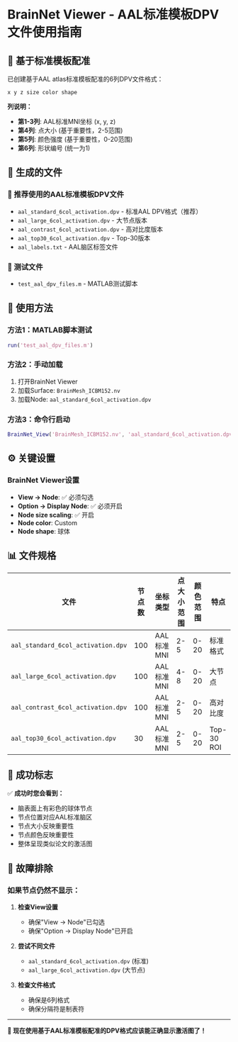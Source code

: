 # BrainNet Viewer - AAL标准模板DPV文件使用指南

## 🎯 基于标准模板配准

已创建基于AAL atlas标准模板配准的6列DPV文件格式：
```
x y z size color shape
```

**列说明：**
- **第1-3列**: AAL标准MNI坐标 (x, y, z)
- **第4列**: 点大小 (基于重要性，2-5范围)
- **第5列**: 颜色强度 (基于重要性，0-20范围)
- **第6列**: 形状编号 (统一为1)

## 📁 生成的文件

### 🎯 推荐使用的AAL标准模板DPV文件
- `aal_standard_6col_activation.dpv` - 标准AAL DPV格式（推荐）
- `aal_large_6col_activation.dpv` - 大节点版本
- `aal_contrast_6col_activation.dpv` - 高对比度版本
- `aal_top30_6col_activation.dpv` - Top-30版本
- `aal_labels.txt` - AAL脑区标签文件

### 🔧 测试文件
- `test_aal_dpv_files.m` - MATLAB测试脚本

## 🚀 使用方法

### 方法1：MATLAB脚本测试
```matlab
run('test_aal_dpv_files.m')
```

### 方法2：手动加载
1. 打开BrainNet Viewer
2. 加载Surface: `BrainMesh_ICBM152.nv`
3. 加载Node: `aal_standard_6col_activation.dpv`

### 方法3：命令行启动
```matlab
BrainNet_View('BrainMesh_ICBM152.nv', 'aal_standard_6col_activation.dpv')
```

## ⚙️ 关键设置

### BrainNet Viewer设置
- **View → Node**: ✅ 必须勾选
- **Option → Display Node**: ✅ 必须开启
- **Node size scaling**: ✅ 开启
- **Node color**: Custom
- **Node shape**: 球体

## 📊 文件规格

| 文件 | 节点数 | 坐标类型 | 点大小范围 | 颜色范围 | 特点 |
|------|--------|----------|------------|----------|------|
| `aal_standard_6col_activation.dpv` | 100 | AAL标准MNI | 2-5 | 0-20 | 标准格式 |
| `aal_large_6col_activation.dpv` | 100 | AAL标准MNI | 4-8 | 0-20 | 大节点 |
| `aal_contrast_6col_activation.dpv` | 100 | AAL标准MNI | 2-5 | 0-20 | 高对比度 |
| `aal_top30_6col_activation.dpv` | 30 | AAL标准MNI | 2-5 | 0-20 | Top-30 ROI |

## 🎉 成功标志

✅ **成功时您会看到：**
- 脑表面上有彩色的球体节点
- 节点位置对应AAL标准脑区
- 节点大小反映重要性
- 节点颜色反映重要性
- 整体呈现类似论文的激活图

## 🔧 故障排除

### 如果节点仍然不显示：

1. **检查View设置**
   - 确保"View → Node"已勾选
   - 确保"Option → Display Node"已开启

2. **尝试不同文件**
   - `aal_standard_6col_activation.dpv` (标准)
   - `aal_large_6col_activation.dpv` (大节点)

3. **检查文件格式**
   - 确保是6列格式
   - 确保分隔符是制表符

---
**🎯 现在使用基于AAL标准模板配准的DPV格式应该能正确显示激活图了！**
